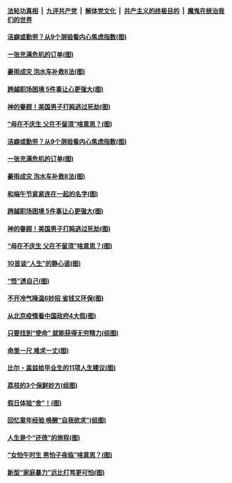 ####  [法轮功真相](../../../../basic/blob/master/README.md?t=06250702) &nbsp;|&nbsp; [九评共产党](../../../../9ping.md/blob/master/README.md?t=06250702) &nbsp;|&nbsp; [解体党文化](../../../../jtdwh.md/blob/master/README.md?t=06250702)  &nbsp;|&nbsp; [共产主义的终极目的](../../../../gczydzjmd.md/blob/master/README.md?t=06250702) &nbsp;|&nbsp; [魔鬼在统治我们的世界](../../../../mgztzwmdsj.md/blob/master/README.md?t=06250702) 

#### [洁癖或勤劳？从9个测验看内心焦虑指数(图)](../pages/p8/937558.md?t=06250702) 

#### [一张充满危机的订单(图)](../pages/p8/936981.md?t=06250702) 

#### [豪雨成灾 泡水车补救8法(图)](../pages/p8/937526.md?t=06250702) 

#### [跨越职场困境 5件事让心更强大(图)](../pages/p8/937375.md?t=06250702) 

#### [神的眷顾！美国男子打盹逃过死劫(图)](../pages/p8/936985.md?t=06250702) 

#### [“母在不庆生 父在不留须”啥意思？(图)](../pages/p8/937234.md?t=06250702) 

#### [洁癖或勤劳？从9个测验看内心焦虑指数(图)](../pages/p8/937558.md?t=06250702) 

#### [一张充满危机的订单(图)](../pages/p8/936981.md?t=06250702) 

#### [豪雨成灾 泡水车补救8法(图)](../pages/p8/937526.md?t=06250702) 

#### [和端午节紧紧连在一起的名字(图)](../pages/p8/937448.md?t=06250702) 

#### [跨越职场困境 5件事让心更强大(图)](../pages/p8/937375.md?t=06250702) 

#### [神的眷顾！美国男子打盹逃过死劫(图)](../pages/p8/936985.md?t=06250702) 

#### [“母在不庆生 父在不留须”啥意思？(图)](../pages/p8/937234.md?t=06250702) 

#### [10首谈“人生”的静心谣(图)](../pages/p8/936965.md?t=06250702) 

#### [“悟”透自己(图)](../pages/p8/936972.md?t=06250702) 

#### [不开冷气降温6妙招 省钱又环保(图)](../pages/p8/937329.md?t=06250702) 

#### [从北京疫情看中国政府4大假(图)](../pages/p8/937196.md?t=06250702) 

#### [只要找到“使命” 就能获得无穷精力(组图)](../pages/p8/937159.md?t=06250702) 

#### [命里一尺 难求一丈(图)](../pages/p8/936782.md?t=06250702) 

#### [比尔・盖兹给毕业生的11项人生建议(图)](../pages/p8/936231.md?t=06250702) 

#### [荔枝的3个保鲜妙方(组图)](../pages/p8/936950.md?t=06250702) 

#### [假日体验“舍”！(图)](../pages/p8/937183.md?t=06250702) 

#### [回忆童年经验 唤醒“自我欲求”(组图)](../pages/p8/937082.md?t=06250702) 

#### [人生是个“还债”的旅程(图)](../pages/p8/936768.md?t=06250702) 

#### [“女怕午时生 男怕子夜临”啥意思？(图)](../pages/p8/937081.md?t=06250702) 

#### [新型“家庭暴力”远比打骂更可怕(图)](../pages/p8/936230.md?t=06250702) 

